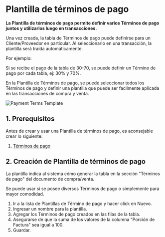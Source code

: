 <!-- add-breadcrumbs -->
# Plantilla de términos de pago

**La Plantilla de términos de pago permite definir varios Términos de pago juntos y utilizarlos luego en transacciones.**

Una vez creada, la tabla de Términos de pago puede definirse para un Cliente/Proveedor en particular. Al seleccionarlo en una transacción, la plantilla será traída automáticamente. 

Por ejemplo:

Si se recibe el pago de la tabla de 30-70, se puede definir un Término de pago por cada tabla, ej: 30% y 70%.

En la Plantilla de Términos de pago, se puede seleccionar todos los Términos de pago y definir una plantilla que puede ser facilmente aplicada en las transacciones de compra y venta.

![Payment Terms Template](/docs/assets/img/accounts/payment-terms-template.png)

## 1. Prerequisitos
Antes de crear y usar una Plantilla de términos de pago, es aconsejable crear lo siguiente:

1. [Términos de pago](/docs/user/manual/en/accounts/payment-terms)

## 2. Creación de Plantilla de términos de pago
La plantilla indica al sistema cómo generar la tabla en la sección "Términos de pago" del documento de compra/venta.

Se puede usar si se posee diversos Términos de pago o simplemente para mayor comodidad.

1. Ir a la lista de Plantillas de Término de pago y hacer click en Nuevo.
1. Ingresar un nombre para la plantilla.
1. Agregar los Términos de pago creados en las filas de la tabla.
1. Asegurarse de que la suma de los valores de la columna "Porción de Factura" sea igual a 100.
1. Guardar.
